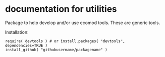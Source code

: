 # documentation for utilities 

Package to help develop and/or use ecomod tools. These are generic tools. 

Installation:

```
require( devtools ) # or install.packages( "devtools", dependencies=TRUE )
install_github( "githubusername/packagename" ) 
```

